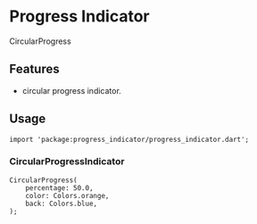 # Progress Indicator

CircularProgress

## Features  
  
 - circular progress indicator.

## Usage

    import 'package:progress_indicator/progress_indicator.dart';

### CircularProgressIndicator

    CircularProgress(
        percentage: 50.0,
        color: Colors.orange,
        back: Colors.blue,
    );
